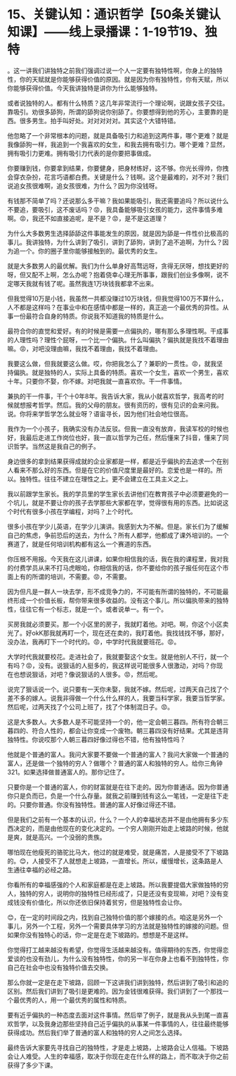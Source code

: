 # 15、关键认知：通识哲学【50条关键认知课】——线上录播课：1-19节19、独特

。这一讲我们讲独特之前我们强调过说一个人一定要有独特性啊，你身上的独特性，你的天赋就是你能够获得价值的原因。就是因为你有独特性，你有天赋，所以你能够获得价值。今天我讲独特是讲你为什么能够独特。

或者说独特的人。都有什么特质？这几年非常流行一个理论啊，说跟女孩子交往。靠吸引。劝很多舔狗，所谓的舔狗说你别舔了。你要想得到他的芳心，主要靠的是西。很多男生。拍手叫好处。对对对对对。其实这个大错特错。

他忽略了一个非常根本的问题，就是具备吸引力和追到这两件事，哪个更难？就是我像舔狗一样，我追到一个我喜欢的女生，和我去拥有吸引力。哪个更难？显然，拥有吸引力更难。拥有吸引力代表的是你要把事做成。

你要赚到钱，你要拿到结果，你要健身，把身材练好，这不够。你光长得帅，你拽会穿衣杂扮，花言巧语都白费。关键是什么？钱啊。这个是最难的，对不对？我们说追女孩很难啊，追女孩很难，为什么？因为你没钱呀。

有钱那不简单了吗？还说那么多干嘛？我如果能吸引，我还需要追吗？所以说什么不要追，要吸引，这不废话吗？😡，我具备能够吸引女孩的能力，这件事情多难啊。😡，我还不如直接追呢，是不是？😡，是不是这道理？

为什么大多数男生选择舔舔这件事能发生的原因，就是因为舔是一件性价比极高的事儿。我讲独特，为什么讲到了吸引，讲到了舔狗，讲到了追不追啊，为什么？因为追一个。你的圈子里你能够接触到的。最优秀的女生。

就是大多数男人的最优解。我们为什么单身好高骛远呀，贪得无厌呀，想找更好的呀，但又配不上啊，怎么办呢？抱着侥幸心理无所事事，跟我们创业多像啊，说不定哪天我就有钱了呢。虽然我连1万块钱我都拿不出来。

但我觉得10万是小钱，我虽然一共都没赚过10万块钱，但我觉得100万不算什么，人不都是这样吗？在事业中和在感情中都是一样的，真正追一个最优秀的异性。从事一份最符合自身的特质。你说我不知道我的特质是什么。

最符合你的直觉和爱好。有的时候是需要一点偏执的，哪有那么多理性啊。干成事的人理性吗？理性个屁呀，一个比一个偏执。什么叫偏执？偏执就是我找不着理由嘛。😡，对吧没理由嘛，我找不着理由，我找不着理由。

我要这么做，但我就要这么做。哎，你把我怎么了？兼职的一贯性。😡，就我坚持偏执。就是独特的人，实际上具备的特质。喜欢一个女生，喜欢一个男生，喜欢十年。只要你不娶，你不嫁。对吧我就一直喜欢你。干一件事情。

兼执的干一件事，干个十0年8年。我告诉大家，我从小就喜欢哲学，我高考的时候就想报考哲学。然后。我的父母的朋友。很有资历的，很有见识的会来问我。说。你将来学哲学怎么就业呀？语宙寻长，因为他们社会地位很高。

我作为一个小孩子，我确实没有办法反驳。但我一直没有放弃，我读军校的时候也好，我最后走进工作岗位也好，我一直以哲学为己任，然后懂来了抖音，懂来了同识哲学。当然这是我自己的例子。

身边很多的拿到结果获得成就的企业家都是一样，都是近乎偏执的去追求一个在别人看来不那么好的东西。但是在它的价值尺度里是最好的。恋爱也是一样的。所以。独特性。往往不建立在理性之上。更不会建立在工具主义之上。

我以前跟学生家长。我的学员里的学生家长去讲他们在教育孩子中必须要避免的一个坑儿，就是不要让你的孩子去学那些大家都在学，觉得很有用的东西。比如说这个时代有很多小孩在学编程，对吗？上个时代。

很多小孩在学少儿英语，在学少儿演讲。我感到大为不解。但是。家长们为了缓解自己的焦虑，争前恐后的送去，为什么？所有人都学，他都成了课外培训的。一个赛道了，就是任何培训机构都有这么一个赛道的东西。

你压根不用报。今天我在这儿讲课，如果你相信我的话，我在我的课程里，我对我的付费学员从来不打马虎眼哈，你相信我的话，你不要给你的孩子报任何在这个市面上有的所谓的培训，不需要。😡，不需要。

因为但凡是一群人一块去学，形不成竞争力的，不可能有所谓的独特的，不可能最终形成一个价值长板，帮你带来很多收益的。没有这个事儿。所以偏执带来的独特性，往往它有一个标志，就是一个。或者说单一。有一个。

买房我就必须要买。那一个小区里的房子，我就盯着他。对吧。啊，你这个小区卖光了。好okK那我就再盯一个，现在还在卖的，我盯着他。我找钱找不够，那好，没办法，我再盯下一个时代的。😡，中学时代我就要班花。😡。

大学时代我就要校花。走进社会了，我就要娶这个女生。就是他别人不行，就一个有吗？😡，没有。说狠话的人挺多的，我这样说可能很多人很激动，对吗？你现在也想说狠话，对吧？像说狠话的人很多。😡，然后呢。

说完了狠话说一个。说只要有一天你未娶，我就不嫁。然后呢，过两天自己找了个差不多的嫁人。说我非得做一个什么什么样的人，我要当科学家，我要当哲学家。然后呢，过两天找了个公司上班了，找了个体制混日子。😡。

这是大多数人。大多数人是不可能坚持一个的，他一定会朝三暮四。所有符合朝三暮四的、符合人性的，都会让你变成一个废物。朝三暮四没有好结果。尤其是违背独特性。你说哎那个人朝三暮四好像过得也不错，他有独特性吗？

他就是个普通的富人。我问大家要不要做一个普通的富人？我问大家做一个普通的富人，还是做一个独特的穷人？做哪个？普通的富人和独特的穷人。给你三角钟321。如果选择做普通富人的。那你记住了。

只要你是一个普通的富人，你的财富就是在往下走的。因为你普通话。因为你普通你只是负而已，负是一个什么存量。就我之前赚到钱有这么一笔钱，一定是往下走的。只要你普通。你没有独特性。普通的富人好像过得还不错。

但是我们之前有一个基本的认识，什么？一个人的幸福状态并不是由他拥有多少东西决定的，而是由他现在的变化决定的。一个穷人刚刚开始走上坡路的时候，他就是爽，就是高兴。一个没弱的贵族。

哪怕现在他瘦死的骆驼比马大，他过的就是难受，就是痛苦，人是接受不了下坡路的。😊，人接受不了人就想走上坡路，一直增长。所以，缓慢增长，这条路是人生通往幸福的必经之路。

你看所有的幸福感强的个人和家庭都是在走上坡路。所以我要提倡大家做独特的穷人，独特的穷人，说明你的独特性已经形成了，只是还没有变现嘛，对吧？没有变成钱没有价值化，所以你还依旧保持着贫穷，但是独特性会让你。

😊，在一定的时间段之内，找到自己独特价值的那个嫁接的点。咱这是另外一个事儿，另外一个工程，另外一个需要具体学习的方法就是独特性的嫁接的问题。但如果你没有独特心的话，你一定是在走下坡路的。想想是不是这样。

你觉得打工越来越没有希望，你觉得生活越来越没有。值得期待的东西，你觉得恋爱谈的也没有劲儿，为什么没有独特性，你的另一半在你身上也看不到独特性，你自己在社会中也没有独特价值去交换。

那么你就一定是在走下坡路，回顾一下这讲我们讲到独特，然后讲到了吸引和追的区别。然后我们讲到了吸引是更难的。因为金钱很难获得。我们讲到了一个那找一个最优秀的人，用一个最优秀的属性和特质。

要有近乎偏执的一种态度去面对这件事情。然后举了例子，就是我从头到尾一直喜欢哲学，以及我身边那些坚持自己近乎偏执的从事某一件事情的人，往往最终能够获得成功。然后我们举了普通的富人和独特的穷人之间怎么选择。

最终告诉大家要先寻找自己的独特性，才是走上坡路，上坡路会让人信福。下坡路会让人难受。人生的幸福感，取决于你现在走在什么样的路上，而不取决于你之前获得了多少下课。


